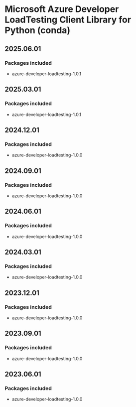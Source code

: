 # Microsoft Azure Developer LoadTesting Client Library for Python (conda)

## 2025.06.01

### Packages included

- azure-developer-loadtesting-1.0.1

## 2025.03.01

### Packages included

- azure-developer-loadtesting-1.0.1

## 2024.12.01

### Packages included

- azure-developer-loadtesting-1.0.0

## 2024.09.01

### Packages included

- azure-developer-loadtesting-1.0.0

## 2024.06.01

### Packages included

- azure-developer-loadtesting-1.0.0

## 2024.03.01

### Packages included

- azure-developer-loadtesting-1.0.0

## 2023.12.01

### Packages included

- azure-developer-loadtesting-1.0.0

## 2023.09.01

### Packages included

- azure-developer-loadtesting-1.0.0

## 2023.06.01

### Packages included

- azure-developer-loadtesting-1.0.0
